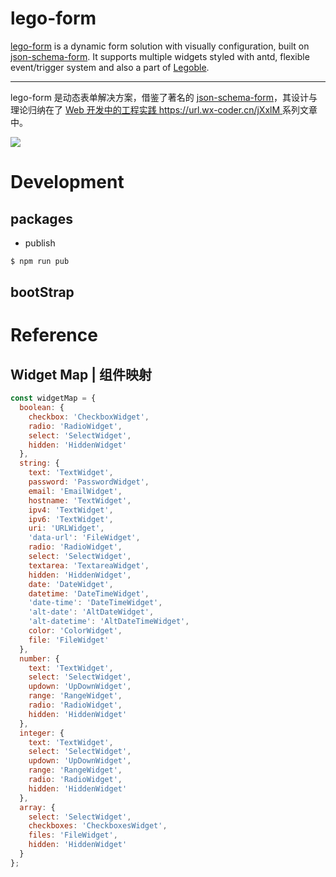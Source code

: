 # lego-form

[lego-form](https://github.com/wx-chevalier/Legoble/tree/master/lego-form) is a dynamic form solution with visually configuration, built on [json-schema-form](). It supports multiple widgets styled with antd, flexible event/trigger system and also a part of [Legoble](https://github.com/wx-chevalier/Legoble).

---

lego-form 是动态表单解决方案，借鉴了著名的 [json-schema-form]()，其设计与理论归纳在了 [Web 开发中的工程实践 https://url.wx-coder.cn/jXxlM ](https://url.wx-coder.cn/jXxlM)系列文章中。

![](https://i.postimg.cc/HnXYkbZS/image.png)

# Development

## packages

- publish

```sh
$ npm run pub
```

## bootStrap

# Reference

## Widget Map | 组件映射

```js
const widgetMap = {
  boolean: {
    checkbox: 'CheckboxWidget',
    radio: 'RadioWidget',
    select: 'SelectWidget',
    hidden: 'HiddenWidget'
  },
  string: {
    text: 'TextWidget',
    password: 'PasswordWidget',
    email: 'EmailWidget',
    hostname: 'TextWidget',
    ipv4: 'TextWidget',
    ipv6: 'TextWidget',
    uri: 'URLWidget',
    'data-url': 'FileWidget',
    radio: 'RadioWidget',
    select: 'SelectWidget',
    textarea: 'TextareaWidget',
    hidden: 'HiddenWidget',
    date: 'DateWidget',
    datetime: 'DateTimeWidget',
    'date-time': 'DateTimeWidget',
    'alt-date': 'AltDateWidget',
    'alt-datetime': 'AltDateTimeWidget',
    color: 'ColorWidget',
    file: 'FileWidget'
  },
  number: {
    text: 'TextWidget',
    select: 'SelectWidget',
    updown: 'UpDownWidget',
    range: 'RangeWidget',
    radio: 'RadioWidget',
    hidden: 'HiddenWidget'
  },
  integer: {
    text: 'TextWidget',
    select: 'SelectWidget',
    updown: 'UpDownWidget',
    range: 'RangeWidget',
    radio: 'RadioWidget',
    hidden: 'HiddenWidget'
  },
  array: {
    select: 'SelectWidget',
    checkboxes: 'CheckboxesWidget',
    files: 'FileWidget',
    hidden: 'HiddenWidget'
  }
};
```
